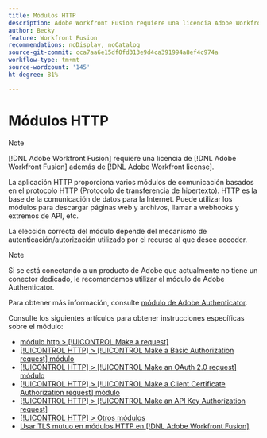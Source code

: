 ```yaml
---
title: Módulos HTTP
description: Adobe Workfront Fusion requiere una licencia Adobe Workfront Fusion y de Adobe Workfront.
author: Becky
feature: Workfront Fusion
recommendations: noDisplay, noCatalog
source-git-commit: cca7aa6e15df0fd313e9d4ca391994a8ef4c974a
workflow-type: tm+mt
source-wordcount: '145'
ht-degree: 81%

---
```


# Módulos HTTP

>[!NOTE]
>
>[!DNL Adobe Workfront Fusion] requiere una licencia de [!DNL Adobe Workfront Fusion] además de [!DNL Adobe Workfront license].

La aplicación HTTP proporciona varios módulos de comunicación basados en el protocolo HTTP (Protocolo de transferencia de hipertexto). HTTP es la base de la comunicación de datos para la Internet. Puede utilizar los módulos para descargar páginas web y archivos, llamar a webhooks y extremos de API, etc.

La elección correcta del módulo depende del mecanismo de autenticación/autorización utilizado por el recurso al que desee acceder.

>[!NOTE]
>
>Si se está conectando a un producto de Adobe que actualmente no tiene un conector dedicado, le recomendamos utilizar el módulo de Adobe Authenticator.
>
>Para obtener más información, consulte [módulo de Adobe Authenticator](/help/workfront-fusion/references/apps-and-modules/adobe-connectors/adobe-authenticator-modules.md).

Consulte los siguientes artículos para obtener instrucciones específicas sobre el módulo:

* [módulo http > [!UICONTROL Make a request]](/help/workfront-fusion/references/apps-and-modules/http-modules/http-module-make-a-request.md)
* [[!UICONTROL HTTP] > [!UICONTROL Make a Basic Authorization request] módulo](/help/workfront-fusion/references/apps-and-modules/http-modules/http-module-make-a-basic-auth-request.md)
* [[!UICONTROL HTTP] > [!UICONTROL Make an OAuth 2.0 request] módulo](/help/workfront-fusion/references/apps-and-modules/http-modules/http-module-make-an-oauth-2-request.md)
* [[!UICONTROL HTTP] > [!UICONTROL Make a Client Certificate Authorization request] módulo](/help/workfront-fusion/references/apps-and-modules/http-modules/http-module-make-a-client-cert-auth-request.md)
* [[!UICONTROL HTTP] > [!UICONTROL Make an API Key Authorization request]](/help/workfront-fusion/references/apps-and-modules/http-modules/http-module-make-an-api-key-auth-request.md)
* [[!UICONTROL HTTP] > Otros módulos](/help/workfront-fusion/references/apps-and-modules/http-modules/http-modules.md)
* [Usar TLS mutuo en módulos HTTP en  [!DNL Adobe Workfront Fusion]](/help/workfront-fusion/references/apps-and-modules/universal-connectors/use-mtls-in-http-modules.md)
